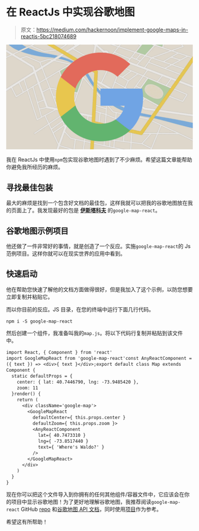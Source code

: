 # 在 ReactJs 中实现谷歌地图

> 原文：<https://medium.com/hackernoon/implement-google-maps-in-reactjs-5bc218074689>

![](img/73c80d724eb6dbcf8b5d2a5923d11419.png)

我在 ReactJs 中使用`npm`包实现谷歌地图时遇到了不少麻烦。希望这篇文章能帮助你避免我所经历的麻烦。

## 寻找最佳包装

最大的麻烦是找到一个包含好文档的最佳包，这样我就可以把我的谷歌地图放在我的页面上了。我发现最好的包是 [**伊斯塔科夫**](https://github.com/istarkov/google-map-react) 的`google-map-react`。

## 谷歌地图示例项目

他还做了一件非常好的事情，就是创造了一个反应。实施`google-map-react`的 Js 范例项目。这样你就可以在现实世界的应用中看到。

## 快速启动

他在帮助您快速了解他的文档方面做得很好，但是我加入了这个示例，以防您想要立即复制并粘贴它。

而以你目前的反应。JS 目录，在您的终端中运行下面几行代码。

```
npm i -S google-map-react
```

然后创建一个组件，我准备叫我的`map.js`。将以下代码行复制并粘贴到该文件中。

```
import React, { Component } from 'react'
import GoogleMapReact from 'google-map-react'const AnyReactComponent = ({ text }) => <div>{ text }</div>;export default class Map extends Component {
  static defaultProps = {
    center: { lat: 40.7446790, lng: -73.9485420 },
    zoom: 11
  }render() {
    return (
      <div className='google-map'>
        <GoogleMapReact
          defaultCenter={ this.props.center }
          defaultZoom={ this.props.zoom }>
          <AnyReactComponent
            lat={ 40.7473310 }
            lng={ -73.8517440 }
            text={ 'Where's Waldo?' }
          />
        </GoogleMapReact>
      </div>
    )
  }
}
```

现在你可以把这个文件导入到你拥有的任何其他组件/容器文件中，它应该会在你的项目中显示谷歌地图！为了更好地理解谷歌地图，我推荐阅读`google-map-react` GitHub [repo](https://github.com/istarkov/google-map-react) 和[谷歌地图 API 文档](https://developers.google.com/maps/documentation/javascript/adding-a-google-map)，同时使用[项目](http://istarkov.github.io/google-map-react/map/main/)作为参考。

希望这有所帮助！